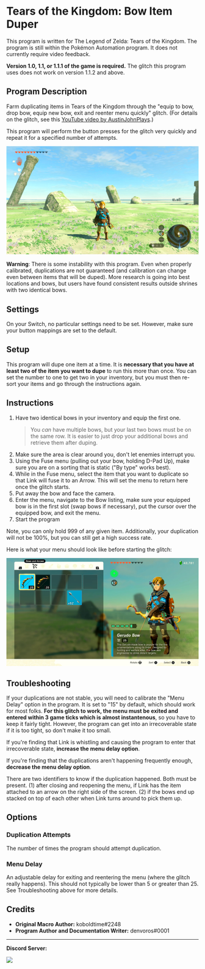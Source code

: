 # Tears of the Kingdom: Bow Item Duper

This program is written for The Legend of Zelda: Tears of the Kingdom. The program is still within the Pokémon Automation program. It does not currently require video feedback.

**Version 1.0, 1.1, or 1.1.1 of the game is required.** The glitch this program uses does not work on version 1.1.2 and above.

## Program Description

Farm duplicating items in Tears of the Kingdom through the "equip to bow, drop bow, equip new bow, exit and reenter menu quickly" glitch. (For details on the glitch, see this [YouTube video by AustinJohnPlays](https://www.youtube.com/watch?v=foDughls8u0).)

This program will perform the button presses for the glitch very quickly and repeat it for a specified number of attempts.

<img src="images/totk-bowdupe-standing-position.png">

**Warning**: There is some instability with this program. Even when properly calibrated, duplications are not guaranteed (and calibration can change even between items that will be duped). More research is going into best locations and bows, but users have found consistent results outside shrines with two identical bows.

## Settings

On your Switch, no particular settings need to be set. However, make sure your button mappings are set to the default.

## Setup

This program will dupe one item at a time. It is **necessary that you have at least two of the item you want to dupe** to run this more than once. You can set the number to one to get two in your inventory, but you must then re-sort your items and go through the instructions again.

## Instructions

1. Have two identical bows in your inventory and equip the first one. 
	> You *can* have multiple bows, but your last two bows must be on the same row. It is easier to just drop your additional bows and retrieve them after duping.
2. Make sure the area is clear around you, don't let enemies interrupt you.
3. Using the Fuse menu (pulling out your bow, holding D-Pad Up), make sure you are on a sorting that is static ("By type" works best).
4. While in the Fuse menu, select the item that you want to duplicate so that Link will fuse it to an Arrow. This will set the menu to return here once the glitch starts.
5. Put away the bow and face the camera.
6. Enter the menu, navigate to the Bow listing, make sure your equipped bow is in the first slot (swap bows if necessary), put the cursor over the equipped bow, and exit the menu.
7. Start the program

Note, you can only hold 999 of any given item. Additionally, your duplication will not be 100%, but you can still get a high success rate.

Here is what your menu should look like before starting the glitch:

<img src="images/totk-bowdupe-menu.png">

## Troubleshooting

If your duplications are not stable, you will need to calibrate the "Menu Delay" option in the program. It is set to "15" by default, which should work for most folks. **For this glitch to work, the menu must be exited and entered within 3 game ticks which is almost instantenous**, so you have to keep it fairly tight. However, the program can get into an irrecoverable state if it is too tight, so don't make it too small.

If you're finding that Link is whistling and causing the program to enter that irrecoverable state, **increase the menu delay option**.

If you're finding that the duplications aren't happening frequently enough, **decrease the menu delay option**. 

There are two identifiers to know if the duplication happened. Both must be present. (1) after closing and reopening the menu, if Link has the item attached to an arrow on the right side of the screen. (2) if the bows end up stacked on top of each other when Link turns around to pick them up.

## Options

### Duplication Attempts

The number of times the program should attempt duplication.

### Menu Delay

An adjustable delay for exiting and reentering the menu (where the glitch really happens). This should not typically be lower than 5 or greater than 25. See Troubleshooting above for more details.

## Credits

- **Original Macro Author:** koboldtime#2248
- **Program Author and Documentation Writer:** denvoros#0001


<hr>

**Discord Server:** 

[<img src="https://canary.discordapp.com/api/guilds/695809740428673034/widget.png?style=banner2">](https://discord.gg/cQ4gWxN)

